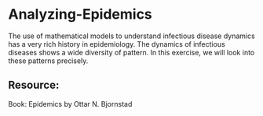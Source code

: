 # Analyzing-Epidemics
The use of mathematical models to understand infectious disease dynamics has a very rich history in epidemiology. The dynamics of infectious diseases shows a wide diversity of pattern. In this exercise, we will look into these patterns precisely.

## Resource:
Book: Epidemics by Ottar N. Bjornstad

